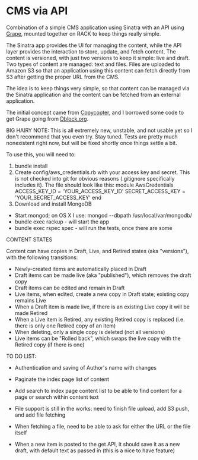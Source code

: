 CMS via API
=================

Combination of a simple CMS application using Sinatra with an API using [Grape](http://github.com/intridea/grape),
mounted together on RACK to keep things really simple.

The Sinatra app provides the UI for managing the content, while the API layer provides the interaction to
store, update, and fetch content. The content is versioned, with just two versions to keep it simple: live
and draft. Two types of content are managed: text and files. Files are uploaded to Amazon S3 so that an
application using this content can fetch directly from S3 after getting the proper URL from the CMS.

The idea is to keep things very simple, so that content can be managed via the Sinatra application and the
content can be fetched from an external application.

The initial concept came from [Copycopter](http://github.com/copycopter), and I borrowed some code to
get Grape going from [Dblock.org](http://code.dblock.org/grape-api-mounted-on-rack-w-static-pages).

BIG HAIRY NOTE: This is all extremely new, unstable, and not usable yet so I don't recommend that you even
try. Stay tuned. Tests are pretty much nonexistent right now, but will be fixed shortly once things settle a bit.

To use this, you will need to:

1. bundle install
2. Create config/aws_credentials.rb with your access key and secret. This is not checked into git for obvious reasons (.gitignore specifically includes it).
 The file should look like this:
    module AwsCredentials
      ACCESS_KEY_ID = 'YOUR_ACCESS_KEY_ID'
      SECRET_ACCESS_KEY = 'YOUR_SECRET_ACCESS_KEY'
    end
3. Download and install MongoDB

- Start mongod; on OS X I use: mongod --dbpath /usr/local/var/mongodb/
- bundle exec rackup - will start the app
- bundle exec rspec spec - will run the tests, once there are some

CONTENT STATES

Content can have copies in Draft, Live, and Retired states (aka "versions"), with the following transitions:

- Newly-created items are automatically placed in Draft
- Draft items can be made live (aka "published"), which removes the draft copy
- Draft items can be edited and remain in Draft
- Live items, when edited, create a new copy in Draft state; existing copy remains Live
- When a Draft item is made live, if there is an existing Live copy it will be made Retired
- When a Live item is Retired, any existing Retired copy is replaced (i.e. there is only one Retired copy of an item)
- When deleting, only a single copy is deleted (not all versions)
- Live items can be "Rolled back", which swaps the live copy with the Retired copy (if there is one)

TO DO LIST:

- Authentication and saving of Author's name with changes
- Paginate the index page list of content
- Add search to index page content list to be able to find content for a page or search within content text
- File support is still in the works: need to finish file upload, add S3 push, and add file fetching
- When fetching a file, need to be able to ask for either the URL or the file itself

- When a new item is posted to the get API, it should save it as a new draft, with default text as passed in (this is a nice to have feature)
